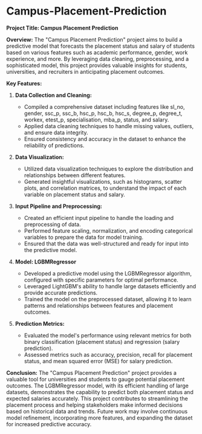 # Campus-Placement-Prediction

**Project Title: Campus Placement Prediction**

**Overview:**
The "Campus Placement Prediction" project aims to build a predictive model that forecasts the placement status and salary of students based on various features such as academic performance, gender, work experience, and more. By leveraging data cleaning, preprocessing, and a sophisticated model, this project provides valuable insights for students, universities, and recruiters in anticipating placement outcomes.

**Key Features:**

1. **Data Collection and Cleaning:**
   - Compiled a comprehensive dataset including features like sl_no, gender, ssc_p, ssc_b, hsc_p, hsc_b, hsc_s, degree_p, degree_t, workex, etest_p, specialisation, mba_p, status, and salary.
   - Applied data cleaning techniques to handle missing values, outliers, and ensure data integrity.
   - Ensured consistency and accuracy in the dataset to enhance the reliability of predictions.

2. **Data Visualization:**
   - Utilized data visualization techniques to explore the distribution and relationships between different features.
   - Generated insightful visualizations, such as histograms, scatter plots, and correlation matrices, to understand the impact of each variable on placement status and salary.

3. **Input Pipeline and Preprocessing:**
   - Created an efficient input pipeline to handle the loading and preprocessing of data.
   - Performed feature scaling, normalization, and encoding categorical variables to prepare the data for model training.
   - Ensured that the data was well-structured and ready for input into the predictive model.

4. **Model: LGBMRegressor**
   - Developed a predictive model using the LGBMRegressor algorithm, configured with specific parameters for optimal performance.
   - Leveraged LightGBM's ability to handle large datasets efficiently and provide accurate predictions.
   - Trained the model on the preprocessed dataset, allowing it to learn patterns and relationships between features and placement outcomes.

5. **Prediction Metrics:**
   - Evaluated the model's performance using relevant metrics for both binary classification (placement status) and regression (salary prediction).
   - Assessed metrics such as accuracy, precision, recall for placement status, and mean squared error (MSE) for salary prediction.

**Conclusion:**
The "Campus Placement Prediction" project provides a valuable tool for universities and students to gauge potential placement outcomes. The LGBMRegressor model, with its efficient handling of large datasets, demonstrates the capability to predict both placement status and expected salaries accurately. This project contributes to streamlining the placement process and helping stakeholders make informed decisions based on historical data and trends. Future work may involve continuous model refinement, incorporating more features, and expanding the dataset for increased predictive accuracy.
